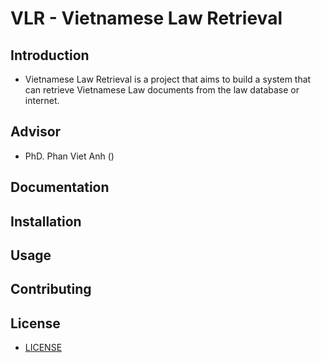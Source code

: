 # VLR - Vietnamese Law Retrieval

## Introduction

- Vietnamese Law Retrieval is a project that aims to build a system that can retrieve Vietnamese Law documents from the law database or internet.

## Advisor

- PhD. Phan Viet Anh ()

## Documentation

## Installation

## Usage

## Contributing

## License
- [LICENSE](LICENSE)